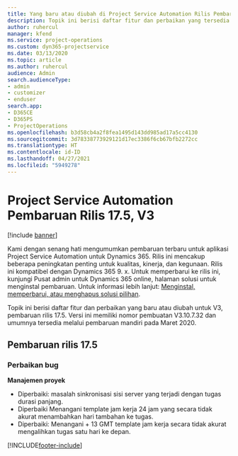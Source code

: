 ```yaml
---
title: Yang baru atau diubah di Project Service Automation Rilis Pembaruan 17.5, Hotfix, V3
description: Topik ini berisi daftar fitur dan perbaikan yang tersedia di Project Service Automation V3, pembaruan rilis 17.5, V3.
author: ruhercul
manager: kfend
ms.service: project-operations
ms.custom: dyn365-projectservice
ms.date: 03/13/2020
ms.topic: article
ms.author: ruhercul
audience: Admin
search.audienceType:
- admin
- customizer
- enduser
search.app:
- D365CE
- D365PS
- ProjectOperations
ms.openlocfilehash: b3d58cb4a2f8fea1495d143dd985ad17a5cc4130
ms.sourcegitcommit: 3d78338773929121d17ec3386f6cb67bfb2272cc
ms.translationtype: HT
ms.contentlocale: id-ID
ms.lasthandoff: 04/27/2021
ms.locfileid: "5949278"
---
```

# <a name="project-service-automation-update-release-175-v3"></a>Project Service Automation Pembaruan Rilis 17.5, V3

[!include [banner](../includes/psa-now-project-operations.md)]

Kami dengan senang hati mengumumkan pembaruan terbaru untuk aplikasi Project Service Automation untuk Dynamics 365. Rilis ini mencakup beberapa peningkatan penting untuk kualitas, kinerja, dan kegunaan.  Rilis ini kompatibel dengan Dynamics 365 9. x. Untuk memperbarui ke rilis ini, kunjungi Pusat admin untuk Dynamics 365 online, halaman solusi untuk menginstal pembaruan. Untuk informasi lebih lanjut: [Menginstal, memperbarui, atau menghapus solusi pilihan](/power-platform/admin/install-remove-preferred-solution).

Topik ini berisi daftar fitur dan perbaikan yang baru atau diubah untuk V3, pembaruan rilis 17.5. Versi ini memiliki nomor pembuatan V3.10.7.32 dan umumnya tersedia melalui pembaruan mandiri pada Maret 2020.


## <a name="update-release-175"></a>Pembaruan rilis 17.5

### <a name="bug-fixes"></a>Perbaikan bug


**Manajemen proyek**

- Diperbaiki: masalah sinkronisasi sisi server yang terjadi dengan tugas durasi panjang.
- Diperbaiki Menangani template jam kerja 24 jam yang secara tidak akurat menambahkan hari tambahan ke tugas.
- Diperbaiki: Menangani + 13 GMT template jam kerja secara tidak akurat mengalihkan tugas satu hari ke depan.



[!INCLUDE[footer-include](../includes/footer-banner.md)]